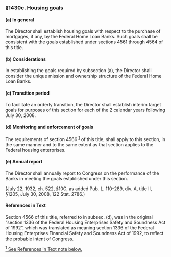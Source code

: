 ### §1430c. Housing goals ###

#### (a) In general ####

The Director shall establish housing goals with respect to the purchase of mortgages, if any, by the Federal Home Loan Banks. Such goals shall be consistent with the goals established under sections 4561 through 4564 of this title.

#### (b) Considerations ####

In establishing the goals required by subsection (a), the Director shall consider the unique mission and ownership structure of the Federal Home Loan Banks.

#### (c) Transition period ####

To facilitate an orderly transition, the Director shall establish interim target goals for purposes of this section for each of the 2 calendar years following July 30, 2008.

#### (d) Monitoring and enforcement of goals ####

The requirements of section 4566 <sup><a href="#1430c_1_target" name="1430c_1">1</a></sup> of this title, shall apply to this section, in the same manner and to the same extent as that section applies to the Federal housing enterprises.

#### (e) Annual report ####

The Director shall annually report to Congress on the performance of the Banks in meeting the goals established under this section.

(July 22, 1932, ch. 522, §10C, as added Pub. L. 110–289, div. A, title II, §1205, July 30, 2008, 122 Stat. 2786.)

#### References in Text ####

Section 4566 of this title, referred to in subsec. (d), was in the original “section 1336 of the Federal Housing Enterprises Safety and Soundness Act of 1992”, which was translated as meaning section 1336 of the Federal Housing Enterprises Financial Safety and Soundness Act of 1992, to reflect the probable intent of Congress.

[<sup>1</sup> See References in Text note below.](#1430c_1)